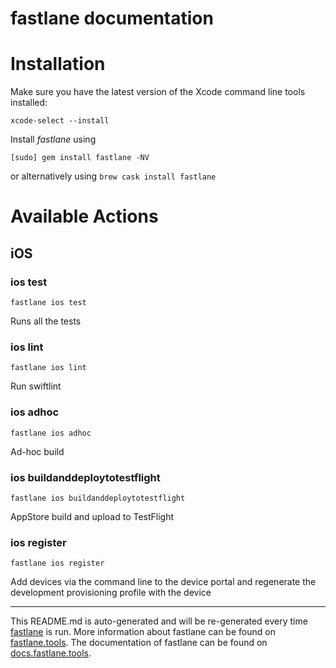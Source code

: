 fastlane documentation
================
# Installation

Make sure you have the latest version of the Xcode command line tools installed:

```
xcode-select --install
```

Install _fastlane_ using
```
[sudo] gem install fastlane -NV
```
or alternatively using `brew cask install fastlane`

# Available Actions
## iOS
### ios test
```
fastlane ios test
```
Runs all the tests
### ios lint
```
fastlane ios lint
```
Run swiftlint
### ios adhoc
```
fastlane ios adhoc
```
Ad-hoc build
### ios buildanddeploytotestflight
```
fastlane ios buildanddeploytotestflight
```
AppStore build and upload to TestFlight
### ios register
```
fastlane ios register
```
Add devices via the command line to the device portal and regenerate the development provisioning profile with the device

----

This README.md is auto-generated and will be re-generated every time [fastlane](https://fastlane.tools) is run.
More information about fastlane can be found on [fastlane.tools](https://fastlane.tools).
The documentation of fastlane can be found on [docs.fastlane.tools](https://docs.fastlane.tools).

